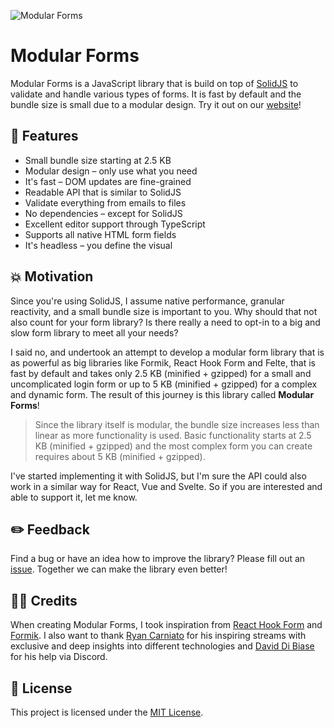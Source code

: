 <img src="https://assets.solidjs.com/banner?project=Modular+Forms" alt="Modular Forms" /><br />

# Modular Forms

Modular Forms is a JavaScript library that is build on top of [SolidJS](https://github.com/solidjs/solid) to validate and handle various types of forms. It is fast by default and the bundle size is small due to a modular design. Try it out on our [website](https://modularforms.dev/playground)!

## 🧪 Features

- Small bundle size starting at 2.5 KB
- Modular design – only use what you need
- It's fast – DOM updates are fine-grained
- Readable API that is similar to SolidJS
- Validate everything from emails to files
- No dependencies – except for SolidJS
- Excellent editor support through TypeScript
- Supports all native HTML form fields
- It's headless – you define the visual

## 💥 Motivation

Since you're using SolidJS, I assume native performance, granular reactivity, and a small bundle size is important to you. Why should that not also count for your form library? Is there really a need to opt-in to a big and slow form library to meet all your needs?

I said no, and undertook an attempt to develop a modular form library that is as powerful as big libraries like Formik, React Hook Form and Felte, that is fast by default and takes only 2.5 KB (minified + gzipped) for a small and uncomplicated login form or up to 5 KB (minified + gzipped) for a complex and dynamic form. The result of this journey is this library called **Modular Forms**!

> Since the library itself is modular, the bundle size increases less than linear as more functionality is used. Basic functionality starts at 2.5 KB (minified + gzipped) and the most complex form you can create requires about 5 KB (minified + gzipped).

I've started implementing it with SolidJS, but I'm sure the API could also work in a similar way for React, Vue and Svelte. So if you are interested and able to support it, let me know.

## ✏️ Feedback

Find a bug or have an idea how to improve the library? Please fill out an [issue](https://github.com/fabian-hiller/modular-forms/issues/new). Together we can make the library even better!

## 🙌🏼 Credits

When creating Modular Forms, I took inspiration from [React Hook Form](https://github.com/react-hook-form/react-hook-form) and [Formik](https://github.com/jaredpalmer/formik). I also want to thank [Ryan Carniato](https://github.com/ryansolid) for his inspiring streams with exclusive and deep insights into different technologies and [David Di Biase](https://github.com/davedbase) for his help via Discord.

## 🔑 License

This project is licensed under the [MIT License](https://github.com/fabian-hiller/modular-forms/tree/main/LICENSE.md).
